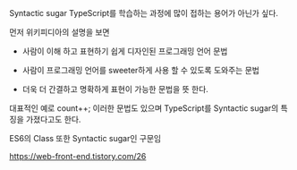 Syntactic sugar
TypeScript를 학습하는 과정에 많이 접하는 용어가 아닌가 싶다.

먼저 위키피디아의 설명을 보면

- 사람이 이해 하고 표현하기 쉽게 디자인된 프로그래밍 언어 문법

- 사람이 프로그래밍 언어를 sweeter하게 사용 할 수 있도록 도와주는 문법

- 더욱 더 간결하고 명확하게 표현이 가능한 문법을 뜻 한다.

대표적인 예로 count++; 이러한 문법도 있으며 TypeScript를 Syntactic sugar의 특징을 가졌다고도 한다.

ES6의 Class 또한 Syntactic sugar인 구문임

https://web-front-end.tistory.com/26
